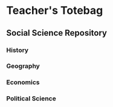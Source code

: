 # Teacher's Totebag
## Social Science Repository
### History
### Geography
### Economics
### Political Science

